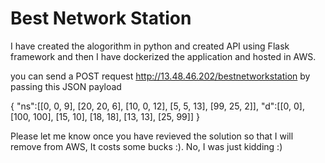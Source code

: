 # Best Network Station

I have created the alogorithm in python and created API using Flask framework and then I have dockerized the application and hosted in AWS.

you can send a POST request  http://13.48.46.202/bestnetworkstation by passing this JSON payload 

{
"ns":[[0, 0, 9], [20, 20, 6], [10, 0, 12], [5, 5, 13], [99, 25, 2]],
"d":[[0, 0], [100, 100], [15, 10], [18, 18], [13, 13], [25, 99]]
}


Please let me know once you have revieved the solution so that I will remove from AWS, It costs some bucks :). No, I was just kidding :)
